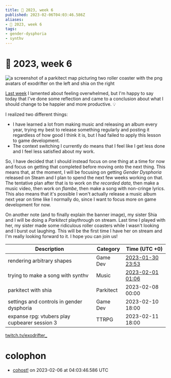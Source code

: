 ```yaml
---
title: 📅 2023, week 6
published: 2023-02-06T04:03:46.586Z
aliases:
- 📅 2023, week 6
tags:
- gender-dysphoria
- synthv
---
```


# 📅 2023, week 6

![a screenshot of a parkitect map picturing two roller coaster with the png avatars of exodrifter on the left and shia on the right](20230206-banner6.png)

[Last week](https://cohost.org/exodrifter/post/931476-2023-week-5) I lamented about feeling overwhelmed, but I'm happy to say today that I've done some reflection and came to a conclusion about what I should change to be happier and more productive. 💡

I realized two different things:

- I have learned a lot from making music and releasing an album every year, trying my best to release something regularly and posting it regardless of how good I think it is, but I had failed to apply this lesson to game development.
- The context switching I currently do means that I feel like I get less done and I feel less satisfied about my work.

So, I have decided that I should instead focus on one thing at a time for now and focus on getting that completed before moving onto the next thing. This means that, at the moment, I will be focusing on getting _Gender Dysphoria_ released on Steam and I plan to spend the next few weeks working on that. The tentative plan after that is to work on _the recorded data_, then make a music video, then work on _flambe_, then make a song with non-cringe lyrics. This also means that it's possible I won't actually release a music album next year on time like I normally do, since I want to focus more on game development for now.

On another note (and to finally explain the banner image), my sister Shia and I will be doing a _Parkitect_ playthrough on stream. Last time I played with her, my sister made some ridiculous roller coasters while I wasn't looking and I burst out laughing. This will be the first time I have her on stream and I'm really looking forward to it. I hope you can join us!

|Description|Category|Time (UTC +0)|
|---|---|---|
|rendering arbitrary shapes|Game Dev|[2023-01-30 23:53](https://vods.exodrifter.space/2023/01/30/2353)|
|trying to make a song with synthv|Music|[2023-02-01 01:06](https://vods.exodrifter.space/2023/02/01/0106)|
|parkitect with shia|Parkitect|2023-02-08 00:00|
|settings and controls in gender dysphoria|Game Dev|2023-02-10 18:00|
|expanse rpg: vtubers play cupbearer session 3|TTRPG|2023-02-11 18:00|

[twitch.tv/exodrifter_](https://twitch.tv/exodrifter_)

# colophon

- [cohost!](https://cohost.org/exodrifter/post/970425-2023-week-6) on 2023-02-06 at 04:03:46.586 UTC
